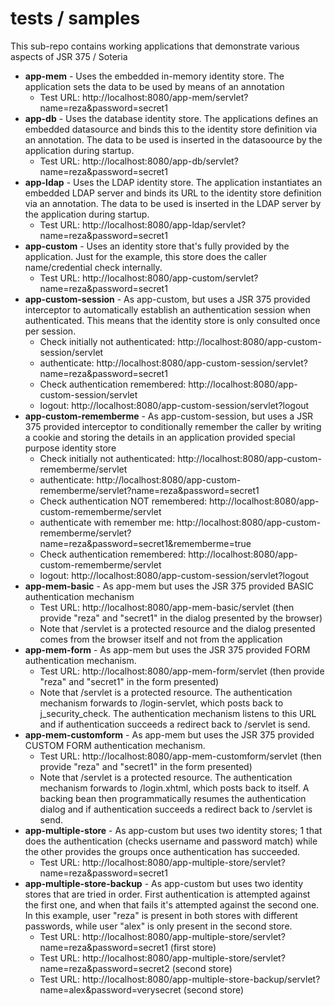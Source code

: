 # tests / samples

This sub-repo contains working applications that demonstrate various aspects of JSR 375 / Soteria

* **app-mem** - Uses the embedded in-memory identity store. The application sets the data to be used by means of an annotation
  * Test URL: http://localhost:8080/app-mem/servlet?name=reza&password=secret1
* **app-db**  - Uses the database identity store. The applications defines an embedded datasource and binds this to the identity store definition via an annotation. The data to be used is inserted in the datasoource by the application during startup.
  * Test URL: http://localhost:8080/app-db/servlet?name=reza&password=secret1
* **app-ldap** - Uses the LDAP identity store. The application instantiates an embedded LDAP server and binds its URL to the identity store definition via an annotation. The data to be used is inserted in the LDAP server by the application during startup.
  * Test URL: http://localhost:8080/app-ldap/servlet?name=reza&password=secret1
* **app-custom** - Uses an identity store that's fully provided by the application. Just for the example, this store does the caller name/credential check internally.
  * Test URL: http://localhost:8080/app-custom/servlet?name=reza&password=secret1
* **app-custom-session** - As app-custom, but uses a JSR 375 provided interceptor to automatically establish an authentication session when authenticated. This means that the identity store is only consulted once per session.
  * Check initially not authenticated: http://localhost:8080/app-custom-session/servlet
  * authenticate: http://localhost:8080/app-custom-session/servlet?name=reza&password=secret1
  * Check authentication remembered: http://localhost:8080/app-custom-session/servlet
  * logout: http://localhost:8080/app-custom-session/servlet?logout
* **app-custom-rememberme** - As app-custom-session, but uses a JSR 375 provided interceptor to conditionally remember the caller by writing a cookie and storing the details in an application provided special purpose identity store
  * Check initially not authenticated: http://localhost:8080/app-custom-rememberme/servlet
  * authenticate: http://localhost:8080/app-custom-rememberme/servlet?name=reza&password=secret1
  * Check authentication NOT remembered: http://localhost:8080/app-custom-rememberme/servlet
  * authenticate with remember me: http://localhost:8080/app-custom-rememberme/servlet?name=reza&password=secret1&rememberme=true
  * Check authentication remembered: http://localhost:8080/app-custom-rememberme/servlet
  * logout: http://localhost:8080/app-custom-session/servlet?logout
* **app-mem-basic** - As app-mem but uses the JSR 375 provided BASIC authentication mechanism
  * Test URL: http://localhost:8080/app-mem-basic/servlet (then provide "reza" and "secret1" in the dialog presented by the browser)
  * Note that /servlet is a protected resource and the dialog presented comes from the browser itself and not from the application
* **app-mem-form** - As app-mem but uses the JSR 375 provided FORM authentication mechanism.
  * Test URL: http://localhost:8080/app-mem-form/servlet (then provide "reza" and "secret1" in the form presented)
  * Note that /servlet is a protected resource. The authentication mechanism forwards to /login-servlet, which posts back to j_security_check. The authentication mechanism listens to this URL and if authentication succeeds a redirect back to /servlet is send.
* **app-mem-customform** - As app-mem but uses the JSR 375 provided CUSTOM FORM authentication mechanism.
  * Test URL: http://localhost:8080/app-mem-customform/servlet (then provide "reza" and "secret1" in the form presented)
  * Note that /servlet is a protected resource. The authentication mechanism forwards to /login.xhtml, which posts back to itself. A backing bean then programmatically resumes the authentication dialog and if authentication succeeds a redirect back to /servlet is send.
* **app-multiple-store** - As app-custom but uses two identity stores; 1 that does the authentication (checks username and password match) while the other provides the groups once authentication has succeeded.
  * Test URL: http://localhost:8080/app-multiple-store/servlet?name=reza&password=secret1
* **app-multiple-store-backup** - As app-custom but uses two identity stores that are tried in order. First authentication is attempted against the first one, and when that fails it's attempted against the second one. In this example, user "reza" is present in both stores with different passwords, while user "alex" is only present in the second store. 
  * Test URL: http://localhost:8080/app-multiple-store/servlet?name=reza&password=secret1 (first store)
  * Test URL: http://localhost:8080/app-multiple-store/servlet?name=reza&password=secret2 (second store)
  * Test URL: http://localhost:8080/app-multiple-store-backup/servlet?name=alex&password=verysecret (second store)

  


    